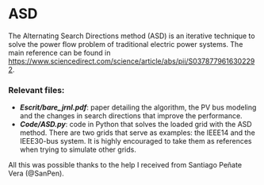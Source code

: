 # ASD
 The Alternating Search Directions method (ASD) is an iterative technique to solve the power flow problem of traditional electric power systems. The main reference can be found in https://www.sciencedirect.com/science/article/abs/pii/S0378779616302292.

### Relevant files:

* ***Escrit/bare_jrnl.pdf***: paper detailing the algorithm, the PV bus modeling and the changes in search directions that improve the performance.
* ***Code/ASD.py***: code in Python that solves the loaded grid with the ASD method. There are two grids that serve as examples: the IEEE14 and the IEEE30-bus system. It is highly encouraged to take them as references when trying to simulate other grids.

All this was possible thanks to the help I received from Santiago Peñate Vera (@SanPen).
